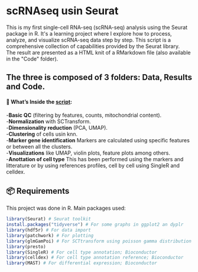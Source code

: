 # scRNAseq usin Seurat
This is my first single-cell RNA-seq (scRNA-seq) analysis using the Seurat package in R. It's a learning project where I explore how to process, analyze, and visualize scRNA-seq data step by step.
This script is a comprehensive collection of capabilities provided by the Seurat library.<br>
The result are presented as a HTML knit of a RMarkdown file (also available in the "Code" folder).

## The three is composed of 3 folders: Data, Results and Code.

#### 📂 What’s Inside the [script](https://github.com/bontix-77/scRNAseq/blob/73dbdc6cad8a683d4c84116f58426034b654f272/Code/final%20Seurat%20script.R):

 -**Basic QC** (filtering by features, counts, mitochondrial content).<br>
 -**Normalization** with SCTransform.<br>
 -**Dimensionality reduction** (PCA, UMAP).<br>
 -**Clustering** of cells usin knn.<br>
 -**Marker gene identification** Markers are calculated using specific features or between all the clusters.<br>
 -**Visualizations** like UMAP, violin plots, feature plots among others.<br>
 -**Anottation of cell type** This has been performed using the markers and litterature or by using references profiles, cell by cell using SingleR and celldex.<br>




## 📦 Requirements

This project was done in R. Main packages used:

```r
library(Seurat) # Seurat toolkit
install.packages("tidyverse") # For some graphs in ggplot2 an dyplr
library(hdf5r) # For data import
library(patchwork) # For plotting
library(glmGamPoi) # For SCTtransform using poisson gamma distribution
library(presto)
library(SingleR) # For cell type annotation; Bioconductor
library(celldex) # For cell type annotation reference; Bioconductor
library(MAST) # For differential expression; Bioconductor
```
